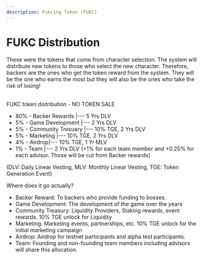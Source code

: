 ```yaml
---
description: Fukcing Token (FUKC)
---
```


# FUKC Distribution

These were the tokens that come from character selection. The system will distribute new tokens to those who select the new character. Therefore, backers are the ones who get the token reward from the system. They will be the one who earns the most but they will also be the ones who take the risk of losing!

\
FUKC token distribution - NO TOKEN SALE

* 80% - Backer Rewards |--- 5 Yrs DLV
* 5% - Game Development |--- 2 Yrs DLV
* 5% - Community Tresuary |--- 10% TGE, 2 Yrs DLV
* 5% - Marketing |--- 10% TGE, 2 Yrs DLV
* 4% - Airdrop|--- 10% TGE, 1 Yr MLV
* 1% - Team |--- 2 Yrs DLV (+1% for each team member and +0.25% for each advisor. Those will be cut from Backer rewards)

(DLV: Daily Linear Vesting, MLV: Monthly Linear Vesting, TGE: Token Generation Event)

Where does it go actually?

* Backer Reward: To backers who provide funding to bosses.
* Game Development: The development of the game over the years
* Community Treasury: Liquidity Providers, Staking rewards, event rewards. 10% TGE unlock for Liquidity
* Marketing: Marketing events, partnerships, etc. 10% TGE unlock for the initial marketing campaign
* Airdrop: Airdrop for testnet participants and alpha test participants.
* Team: Founding and non-founding team members including advisors will share this allocation.

